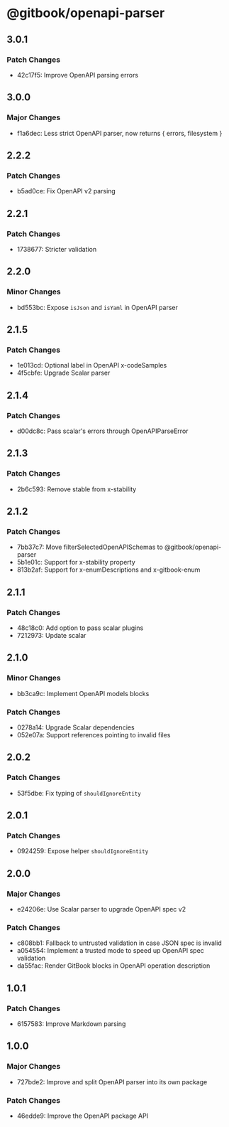 # @gitbook/openapi-parser

## 3.0.1

### Patch Changes

- 42c17f5: Improve OpenAPI parsing errors

## 3.0.0

### Major Changes

- f1a6dec: Less strict OpenAPI parser, now returns { errors, filesystem }

## 2.2.2

### Patch Changes

- b5ad0ce: Fix OpenAPI v2 parsing

## 2.2.1

### Patch Changes

- 1738677: Stricter validation

## 2.2.0

### Minor Changes

- bd553bc: Expose `isJson` and `isYaml` in OpenAPI parser

## 2.1.5

### Patch Changes

- 1e013cd: Optional label in OpenAPI x-codeSamples
- 4f5cbfe: Upgrade Scalar parser

## 2.1.4

### Patch Changes

- d00dc8c: Pass scalar's errors through OpenAPIParseError

## 2.1.3

### Patch Changes

- 2b6c593: Remove stable from x-stability

## 2.1.2

### Patch Changes

- 7bb37c7: Move filterSelectedOpenAPISchemas to @gitbook/openapi-parser
- 5b1e01c: Support for x-stability property
- 813b2af: Support for x-enumDescriptions and x-gitbook-enum

## 2.1.1

### Patch Changes

- 48c18c0: Add option to pass scalar plugins
- 7212973: Update scalar

## 2.1.0

### Minor Changes

- bb3ca9c: Implement OpenAPI models blocks

### Patch Changes

- 0278a14: Upgrade Scalar dependencies
- 052e07a: Support references pointing to invalid files

## 2.0.2

### Patch Changes

- 53f5dbe: Fix typing of `shouldIgnoreEntity`

## 2.0.1

### Patch Changes

- 0924259: Expose helper `shouldIgnoreEntity`

## 2.0.0

### Major Changes

- e24206e: Use Scalar parser to upgrade OpenAPI spec v2

### Patch Changes

- c808bb1: Fallback to untrusted validation in case JSON spec is invalid
- a054554: Implement a trusted mode to speed up OpenAPI spec validation
- da55fac: Render GitBook blocks in OpenAPI operation description

## 1.0.1

### Patch Changes

- 6157583: Improve Markdown parsing

## 1.0.0

### Major Changes

- 727bde2: Improve and split OpenAPI parser into its own package

### Patch Changes

- 46edde9: Improve the OpenAPI package API
